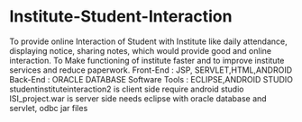 # Institute-Student-Interaction
To provide online Interaction of Student with Institute like daily attendance, displaying notice, sharing notes, which would provide good and online interaction. To Make functioning of institute faster and to improve institute services and reduce paperwork. 
Front-End : JSP, SERVLET,HTML,ANDROID
Back-End : ORACLE DATABASE
Software Tools : ECLIPSE,ANDROID STUDIO
studentinstituteinteraction2 is client side require android studio
ISI_project.war is server side needs eclipse with oracle database and servlet, odbc jar files 
